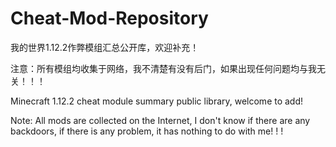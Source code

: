 # Cheat-Mod-Repository
我的世界1.12.2作弊模组汇总公开库，欢迎补充！

注意：所有模组均收集于网络，我不清楚有没有后门，如果出现任何问题均与我无关！！！





Minecraft 1.12.2 cheat module summary public library, welcome to add! 


Note: All mods are collected on the Internet, I don't know if there are any backdoors, if there is any problem, it has nothing to do with me! ! !
